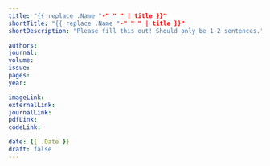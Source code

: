 ```yaml
---
title: "{{ replace .Name "-" " " | title }}"
shortTitle: "{{ replace .Name "-" " " | title }}"
shortDescription: "Please fill this out! Should only be 1-2 sentences."

authors:
journal: 
volume: 
issue: 
pages:
year: 

imageLink:
externalLink:
journalLink:
pdfLink:
codeLink:

date: {{ .Date }}
draft: false
---
```



